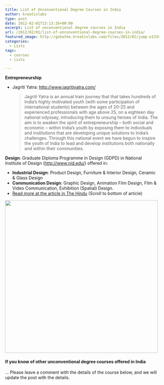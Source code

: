 ```yaml
---
title: List of Unconventional Degree Courses in India
author: kreativlabs
type: post
date: 2012-02-01T13:13:26+00:00
excerpt: List of unconventional degree courses in India
url: /2012/02/01/list-of-unconventional-degree-courses-in-india/
featured_image: http://gohatke.kreativlabs.com/files/2012/02/jump-e1330521072780.jpg
categories:
  - Lists
tags:
  - courses
  - lists

---
```

**Entrepreneurship**

  * Jagriti Yatra: <http://www.jagritiyatra.com/>  
    > Jagriti Yatra is an annual train journey that that takes hundreds of India&#8217;s highly motivated youth (with some participation of international students) between the ages of 20-25 and experienced professionals with age above 25, on a eighteen day national odyssey, introducing them to unsung heroes of India. The aim is to awaken the spirit of entrepreneurship &#8211; both social and economic &#8211; within India&#8217;s youth by exposing them to individuals and institutions that are developing unique solutions to India&#8217;s challenges. Through this national event we have begun to inspire the youth of India to lead and develop institutions both nationally and within their communities.</ul> 
    
    **Design**: Graduate Diploma Programme in Design (GDPD) in National Institute of Design (http://www.nid.edu/) offered in:
    
      * **Industrial Design**: Product Design, Furniture & Interior Design, Ceramic & Glass Design
      * **Communication Design**: Graphic Design, Animation Film Design, Film & Video Communication, Exhibition (Spatial) Design.
      * [Read more at the article in The Hindu][1] (Scroll to bottom of article) 
    
     [<img decoding="async" class="alignnone  wp-image-323" title="jump" src="http://gohatke.kreativlabs.com/files/2012/02/jump-e1330521072780.jpg" alt="" width="500" srcset="https://gohatke.kreativlabs.com/files/2012/02/jump-e1330521072780.jpg 1200w, https://gohatke.kreativlabs.com/files/2012/02/jump-e1330521072780-300x200.jpg 300w, https://gohatke.kreativlabs.com/files/2012/02/jump-e1330521072780-1024x682.jpg 1024w" sizes="(max-width: 1200px) 100vw, 1200px" />][2]
    
    #### If you know of other unconventional degree courses offered in India
    
    &#8230; Please leave a comment with the details of the course below, and we will update the post with the details.

 [1]: http://www.thehindu.com/life-and-style/nxg/article2144209.ece
 [2]: http://gohatke.kreativlabs.com/files/2012/02/jump.jpg